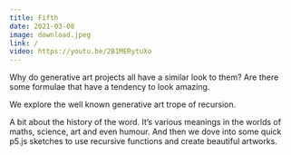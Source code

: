 ```yaml
---
title: Fifth
date: 2021-03-08
image: download.jpeg
link: /
video: https://youtu.be/2B1MERytuXo
---
```


Why do generative art projects all have a similar look to them? Are there some formulae that have a tendency to look amazing. 

We explore the well known generative art trope of recursion. 

A bit about the history of the word. It’s various meanings in the worlds of maths, science, art and even humour. And then we dove into some quick p5.js sketches to use recursive functions and create beautiful artworks.  
